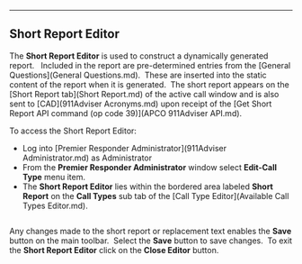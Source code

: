   -------------------------
  **Short Report Editor**
  -------------------------

The **Short Report Editor** is used to construct a dynamically generated
report.   Included in the report are pre-determined entries from the
[General Questions](General Questions.md).  These are inserted into
the static content of the report when it is generated.  The short report
appears on the [Short Report tab](Short Report.md) of the active call
window and is also sent to [CAD](911Adviser Acronyms.md) upon receipt
of the [Get Short Report API command (op code39)](APCO 911Adviser API.md).

To access the Short Report Editor:

-   Log into [Premier Responder    Administrator](911Adviser Administrator.md) as Administrator
-   From the **Premier Responder Administrator** window select
    **Edit-Call Type** menu item.
-   The **Short Report Editor** lies within the bordered area labeled
    **Short Report** on the **Call Types** sub tab of the [Call Type    Editor](Available Call Types Editor.md).

<figure><img src=".gitbook/assets/Short Report Editor_files/image001.png" alt=""><figcaption></figcaption></figure> 

Any changes made to the short report or replacement text enables the
**Save** button on the main toolbar.  Select the **Save** button to save
changes.  To exit the **Short Report Editor** click on the **Close
Editor** button.
